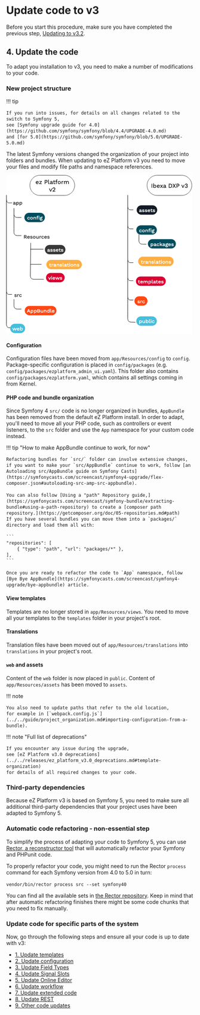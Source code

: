 # Update code to v3

Before you start this procedure, make sure you have completed the previous step,
[Updating to v3.2](to_3.2.md).

## 4. Update the code

To adapt you installation to v3, you need to make a number of modifications to your code.

### New project structure

!!! tip

    If you run into issues, for details on all changes related to the switch to Symfony 5,
    see [Symfony upgrade guide for 4.0](https://github.com/symfony/symfony/blob/4.4/UPGRADE-4.0.md)
    and [for 5.0](https://github.com/symfony/symfony/blob/5.0/UPGRADE-5.0.md)

The latest Symfony versions changed the organization of your project into folders and bundles.
When updating to eZ Platform v3 you need to move your files and modify file paths and namespace references.

![Project structure changes in v3](../img/folder_structure_v3.png "Project folder structure changes between v2 and v3")

#### Configuration

Configuration files have been moved from `app/Resources/config` to `config`.
Package-specific configuration is placed in `config/packages` (e.g. `config/packages/ezplatform_admin_ui.yaml`).
This folder also contains `config/packages/ezplatform.yaml`, which contains all settings coming in from Kernel.

#### PHP code and bundle organization

Since Symfony 4 `src/` code is no longer organized in bundles, `AppBundle` has been removed from the default eZ Platform install.
In order to adapt, you'll need to move all your PHP code, such as controllers or event listeners, to the `src` folder and use the `App` namespace for your custom code instead.

!!! tip "How to make AppBundle continue to work, for now"

    Refactoring bundles for `src/` folder can involve extensive changes, if you want to make your `src/AppBundle` continue to work, follow [an Autoloading src/AppBundle guide on Symfony Casts](https://symfonycasts.com/screencast/symfony4-upgrade/flex-composer.json#autoloading-src-amp-src-appbundle).
    
    You can also follow [Using a "path" Repository guide,](https://symfonycasts.com/screencast/symfony-bundle/extracting-bundle#using-a-path-repository) to create a [composer path repository.](https://getcomposer.org/doc/05-repositories.md#path)
    If you have several bundles you can move them into a `packages/` directory and load them all with:
    
    ```
    "repositories": [
        { "type": "path", "url": "packages/*" },
    ],
    ```
    
    Once you are ready to refactor the code to `App` namespace, follow [Bye Bye AppBundle](https://symfonycasts.com/screencast/symfony4-upgrade/bye-appbundle) article.

#### View templates

Templates are no longer stored in `app/Resources/views`.
You need to move all your templates to the `templates` folder in your project's root.

#### Translations

Translation files have been moved out of `app/Resources/translations` into `translations` in your project's root.

#### `web` and assets

Content of the `web` folder is now placed in `public`.
Content of `app/Resources/assets` has been moved to `assets`.

!!! note

    You also need to update paths that refer to the old location,
    for example in [`webpack.config.js`](../../guide/project_organization.md#importing-configuration-from-a-bundle).

!!! note "Full list of deprecations"

    If you encounter any issue during the upgrade,
    see [eZ Platform v3.0 deprecations](../../releases/ez_platform_v3.0_deprecations.md#template-organization)
    for details of all required changes to your code.

### Third-party dependencies

Because eZ Platform v3 is based on Symfony 5, you need to make sure all additional third-party dependencies
that your project uses have been adapted to Symfony 5.

### Automatic code refactoring - non-essential step

To simplify the process of adapting your code to Symfony 5, you can use [Rector, a reconstructor tool](https://github.com/rectorphp/rector)
that will automatically refactor your Symfony and PHPunit code.

To properly refactor your code, you might need to run the Rector `process` command for each Symfony version from 4.0 to 5.0 in turn:

`vendor/bin/rector process src --set symfony40`

You can find all the available sets in [the Rector repository](https://github.com/rectorphp/rector/tree/v0.7.65/config/set). 
Keep in mind that after automatic refactoring finishes there might be some code chunks that you need to fix manually.

### Update code for specific parts of the system

Now, go through the following steps and ensure all your code is up to date with v3:

- [1. Update templates](update_code/1_update_templates.md)
- [2. Update configuration](update_code/2_update_configuration.md)
- [3. Update Field Types](update_code/3_update_field_types.md)
- [4. Update Signal Slots](update_code/4_update_signal_slots.md)
- [5. Update Online Editor](update_code/5_update_online_editor.md)
- [6. Update workflow](update_code/6_update_workflow.md)
- [7. Update extended code](update_code/7_update_extensions.md)
- [8. Update REST](update_code/8_update_rest.md)
- [9. Other code updates](update_code/9_update_other.md)
